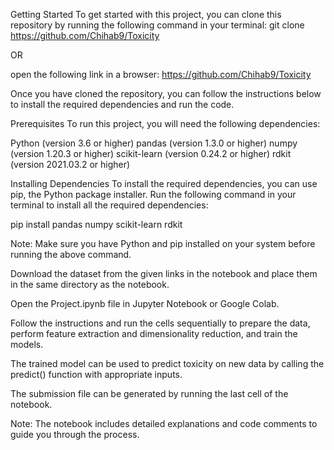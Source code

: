 Getting Started
To get started with this project, you can clone this repository by running the following command in your terminal:
git clone https://github.com/Chihab9/Toxicity

OR

open the following link in a browser:
https://github.com/Chihab9/Toxicity

Once you have cloned the repository, you can follow the instructions below to install the required dependencies and run the code.

Prerequisites
To run this project, you will need the following dependencies:

Python (version 3.6 or higher)
pandas (version 1.3.0 or higher)
numpy (version 1.20.3 or higher)
scikit-learn (version 0.24.2 or higher)
rdkit (version 2021.03.2 or higher)

Installing Dependencies
To install the required dependencies, you can use pip, the Python package installer. Run the following command in your terminal to install all the required dependencies:

pip install pandas numpy scikit-learn rdkit

Note: Make sure you have Python and pip installed on your system before running the above command.

Download the dataset from the given links in the notebook and place them in the same directory as the notebook.

Open the Project.ipynb file in Jupyter Notebook or Google Colab.

Follow the instructions and run the cells sequentially to prepare the data, perform feature extraction and dimensionality reduction, and train the models.

The trained model can be used to predict toxicity on new data by calling the predict() function with appropriate inputs.

The submission file can be generated by running the last cell of the notebook.

Note: The notebook includes detailed explanations and code comments to guide you through the process.
  
